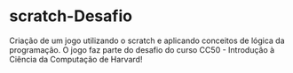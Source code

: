# scratch-Desafio
Criação de um jogo utilizando o scratch e aplicando conceitos de lógica da programação. O jogo faz parte do desafio do curso CC50 - Introdução à Ciência da Computação de Harvard!
